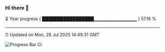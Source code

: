 ### Hi there 👋

⏳ Year progress { █████████████████▁▁▁▁▁▁▁▁▁▁▁▁▁ } 57.16 %

---

⏰ Updated on Mon, 28 Jul 2025 14:49:31 GMT

![Progress Bar CI](https://github.com/IshwaranRudhara/GIT-ACTION/workflows/Progress%20Bar%20CI/badge.svg)
